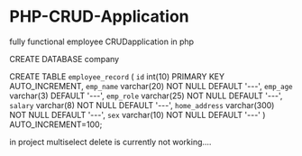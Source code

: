 # PHP-CRUD-Application

fully functional employee CRUDapplication in php

CREATE DATABASE company

CREATE TABLE `employee_record` (
  `id` int(10) PRIMARY KEY AUTO_INCREMENT,
  `emp_name` varchar(20) NOT NULL DEFAULT '---',
  `emp_age` varchar(3) DEFAULT '---',
  `emp_role` varchar(25) NOT NULL DEFAULT '---',
  `salary` varchar(8) NOT NULL DEFAULT '---',
  `home_address` varchar(300) NOT NULL DEFAULT '---',
  `sex` varchar(10) NOT NULL DEFAULT '---'
) AUTO_INCREMENT=100;


in project multiselect delete is currently not working....
